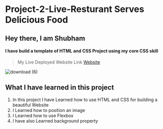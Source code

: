 # Project-2-Live-Resturant Serves Delicious Food

## Hey there, I am Shubham

#### I have build a template of HTML and CSS Project using my core CSS skill

> My Live Deployed Website Link [Website](https://zippy-donut-41b97b.netlify.app)  

![download (6)](https://user-images.githubusercontent.com/101961231/181929243-42c28318-f21b-475a-a3fa-cadd4a13d37d.png)

 ## What I have learned in this project

1. In this project I have Learned how to use HTML and CSS for building a beautiful Website  
2. I Learned how to position an image   
3. I Learned how to use Flexbox  
4. I have also Learned background property